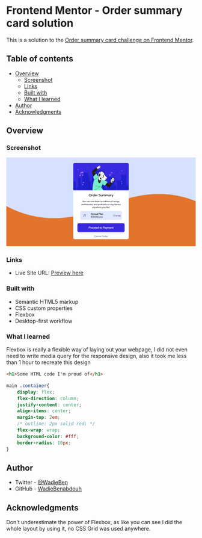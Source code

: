 # Frontend Mentor - Order summary card solution

This is a solution to the [Order summary card challenge on Frontend Mentor](https://www.frontendmentor.io/challenges/order-summary-component-QlPmajDUj).

## Table of contents

- [Overview](#overview)
  - [Screenshot](#screenshot)
  - [Links](#links)
  - [Built with](#built-with)
  - [What I learned](#what-i-learned)
- [Author](#author)
- [Acknowledgments](#acknowledgments)


## Overview


### Screenshot

![](./screenshot.jpg)

### Links
- Live Site URL: [Preview here](https://wadiebenabdouh.github.io/order-summary-component-main/)


### Built with

- Semantic HTML5 markup
- CSS custom properties
- Flexbox
- Desktop-first workflow


### What I learned

Flexbox is really a flexible way of laying out your webpage, I did not even need to write media query for the responsive design, also it took me less than 1 hour to recreate this design

```html
<h1>Some HTML code I'm proud of</h1>
```
```css
main .container{
    display: flex;
    flex-direction: column;
    justify-content: center;
    align-items: center;
    margin-top: 2em;
    /* outline: 2px solid red; */
    flex-wrap: wrap;
    background-color: #fff;
    border-radius: 10px;
}
```

## Author

- Twitter - [@WadieBen](https://twitter.com/BenabdouhWadie)
- GitHub  - [WadieBenabdouh](https://github.com/WadieBenabdouh)


## Acknowledgments

Don't underestimate the power of Flexbox, as like you can see I did the whole layout by using it, no CSS Grid was used anywhere.
